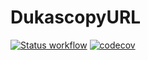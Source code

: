 # DukascopyURL

[![Status workflow](https://github.com/vitali-kurlovich/DukascopyURL/actions/workflows/swift.yml/badge.svg)](https://github.com/vitali-kurlovich/DukascopyURL/actions/workflows/swift.yml)
[![codecov](https://codecov.io/gh/vitali-kurlovich/DukascopyURL/branch/main/graph/badge.svg?token=DQIFYR8FHR)](https://codecov.io/gh/vitali-kurlovich/DukascopyURL)
